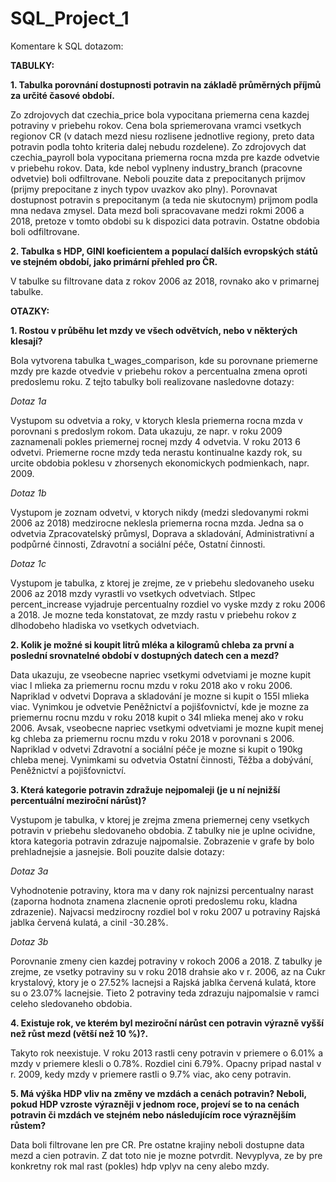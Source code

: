 SQL_Project_1
===

Komentare k SQL dotazom:

**TABULKY:**

**1. Tabulka porovnání dostupnosti potravin na základě průměrných příjmů za určité časové období.**

Zo zdrojovych dat czechia_price bola vypocitana priemerna cena kazdej potraviny v priebehu rokov. Cena bola spriemerovana vramci vsetkych regionov CR (v datach mezd niesu rozlisene jednotlive regiony, preto data potravin podla tohto kriteria dalej nebudu rozdelene).
Zo zdrojovych dat czechia_payroll bola vypocitana priemerna rocna mzda pre kazde odvetvie v priebehu rokov.
Data, kde nebol vyplneny industry_branch (pracovne odvetvie) boli odfiltrovane.
Neboli pouzite data z prepocitanych prijmov (prijmy prepocitane z inych typov uvazkov ako plny). Porovnavat dostupnost potravin s prepocitanym (a teda nie skutocnym) prijmom podla mna nedava zmysel.
Data mezd boli spracovavane medzi rokmi 2006 a 2018, pretoze v tomto obdobi su k dispozici data potravin. Ostatne obdobia boli odfiltrovane.

**2. Tabulka s HDP, GINI koeficientem a populací dalších evropských států ve stejném období, jako primární přehled pro ČR.**

V tabulke su filtrovane data z rokov 2006 az 2018, rovnako ako v primarnej tabulke.

**OTAZKY:**

**1. Rostou v průběhu let mzdy ve všech odvětvích, nebo v některých klesají?**

Bola vytvorena tabulka t_wages_comparison, kde su porovnane priemerne mzdy pre kazde otvedvie v priebehu rokov a percentualna zmena oproti predoslemu roku.
Z tejto tabulky boli realizovane nasledovne dotazy:

*Dotaz 1a*

Vystupom su odvetvia a roky, v ktorych klesla priemerna rocna mzda v porovnani s predoslym rokom.
Data ukazuju, ze napr. v roku 2009 zaznamenali pokles priemernej rocnej mzdy 4 odvetvia. V roku 2013 6 odvetvi.
Priemerne rocne mzdy teda nerastu kontinualne kazdy rok, su urcite obdobia poklesu v zhorsenych ekonomickych podmienkach, napr. 2009.

*Dotaz 1b*

Vystupom je zoznam odvetvi, v ktorych nikdy (medzi sledovanymi rokmi 2006 az 2018) medzirocne neklesla priemerna rocna mzda. Jedna sa o odvetvia Zpracovatelský průmysl, Doprava a skladování, Administrativní a podpůrné činnosti, Zdravotní a sociální péče, Ostatní činnosti.

*Dotaz 1c*

Vystupom je tabulka, z ktorej je zrejme, ze v priebehu sledovaneho useku 2006 az 2018 mzdy vyrastli vo vsetkych odvetviach. Stlpec percent_increase vyjadruje percentualny rozdiel vo vyske mzdy z roku 2006 a 2018.
Je mozne teda konstatovat, ze mzdy rastu v priebehu rokov z dlhodobeho hladiska vo vsetkych odvetviach.

**2. Kolik je možné si koupit litrů mléka a kilogramů chleba za první a poslední srovnatelné období v dostupných datech cen a mezd?**

Data ukazuju, ze vseobecne napriec vsetkymi odvetviami je mozne kupit viac l mlieka za priemernu rocnu mzdu v roku 2018 ako v roku 2006. Napriklad v odvetvi Doprava a skladování je mozne si kupit o 155l mlieka viac. Vynimkou je odvetvie Peněžnictví a pojišťovnictví, kde je mozne za priemernu rocnu mzdu v roku 2018 kupit o 34l mlieka menej ako v roku 2006.
Avsak, vseobecne napriec vsetkymi odvetviami je mozne kupit menej kg chleba za priemernu rocnu mzdu v roku 2018 v porovnani s 2006. Napriklad v odvetvi Zdravotní a sociální péče je mozne si kupit o 190kg chleba menej. Vynimkami su odvetvia Ostatní činnosti, Těžba a dobývání, Peněžnictví a pojišťovnictví.

**3. Která kategorie potravin zdražuje nejpomaleji (je u ní nejnižší percentuální meziroční nárůst)?**

Vystupom je tabulka, v ktorej je zrejma zmena priemernej ceny vsetkych potravin v priebehu sledovaneho obdobia.
Z tabulky nie je uplne ocividne, ktora kategoria potravin zdrazuje najpomalsie. Zobrazenie v grafe by bolo prehladnejsie a jasnejsie.
Boli pouzite dalsie dotazy:

*Dotaz 3a*

Vyhodnotenie potraviny, ktora ma v dany rok najnizsi percentualny narast (zaporna hodnota znamena zlacnenie oproti predoslemu roku, kladna zdrazenie).
Najvacsi medzirocny rozdiel bol v roku 2007 u potraviny Rajská jablka červená kulatá, a cinil -30.28%.

*Dotaz 3b*

Porovnanie zmeny cien kazdej potraviny v rokoch 2006 a 2018.
Z tabulky je zrejme, ze vsetky potraviny su v roku 2018 drahsie ako v r. 2006, az na Cukr krystalový, ktory je o 27.52% lacnejsi a Rajská jablka červená kulatá, ktore su o 23.07% lacnejsie. Tieto 2 potraviny teda zdrazuju najpomalsie v ramci celeho sledovaneho obdobia.

**4. Existuje rok, ve kterém byl meziroční nárůst cen potravin výrazně vyšší než růst mezd (větší než 10 %)?.**

Takyto rok neexistuje. V roku 2013 rastli ceny potravin v priemere o 6.01% a mzdy v priemere klesli o 0.78%. Rozdiel cini 6.79%.
Opacny pripad nastal v r. 2009, kedy mzdy v priemere rastli o 9.7% viac, ako ceny potravin.

**5. Má výška HDP vliv na změny ve mzdách a cenách potravin? Neboli, pokud HDP vzroste výrazněji v jednom roce, projeví se to na cenách potravin či mzdách ve stejném nebo následujícím roce výraznějším růstem?**

Data boli filtrovane len pre CR. Pre ostatne krajiny neboli dostupne data mezd a cien potravin.
Z dat toto nie je mozne potvrdit. Nevyplyva, ze by pre konkretny rok mal rast (pokles) hdp vplyv na ceny alebo mzdy.
